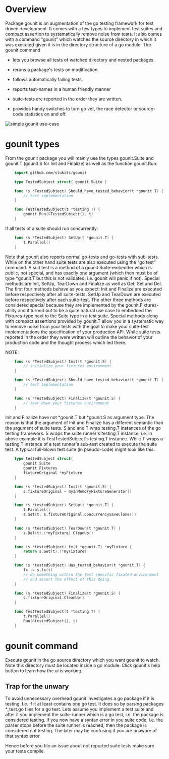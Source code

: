 # Overview

Package gounit is an augmentation of the go testing framework for test
driven development.  It comes with a few types to implement test suites
and compact assertion to systematically remove noise from tests.  It
also comes with a command "gounit" which watches the source directory in
which it was executed given it is in the directory structure of a go
module.  The gounit command

  - lets you browse all tests of watched directory and nested packages.

  - reruns a package's tests on modification.

  - follows automatically failing tests.

  - reports test-names in a human friendly manner

  - suite-tests are reported in the order they are written.

  - provides handy switches to turn go vet, the race detector or
    source-code statistics on and off.


![simple gounit use-case](gounit.gif)

# gounit types

From the gounit package you will mainly use the types gounit.Suite and
gounit.T (gounit.S for Init and Finalize) as well as the function
gounit.Run:


```go
	import github.com/slukits/gounit

	type TestedSubject struct{ gounit.Suite }

	func (s *TestedSubject) Should_have_tested_behavior(t *gounit.T) {
	    // test implementation
	}

	func TestTestedSubject(t *testing.T) {
	    gounit.Run(&TestedSubject{}, t)
	}

```
    
If all tests of a suite should run concurrently:
    
```go
	func (s *TestedSubject) SetUp(t *gounit.T) {
	    t.Parallel()
	}
```
    
Note that gounit also reports normal go-tests and go-tests with
sub-tests.  While on the other hand suite tests are also executed using
the "go test" command.  A suit test is a method of a
gounit.Suite-embedder which is public, not special, and has exactly one
argument (which then must be of type *gounit.T but this is not
validated, i.e. gounit will panic if not).  Special methods are Init,
SetUp, TearDown and Finalize as well as Get, Set and Del.  The first
four methods behave as you expect: Init and Finalize are executed before
respectively after all suite-tests.  SetUp and TearDown are executed
before respectively after each suite-test.  The other three methods are
considered special because they are implemented by the
gounit.Fixtures-utility and it turned out to be a quite natural use case
to embedded the Fixtures-type next to the Suite type in a test suite.
Special methods along with compact assertions provided by gounit.T allow
you in a systematic way to remove noise from your tests with the goal to
make your suite-test implementations the specification of your
production API.  While suite tests reported in the order they were
written will outline the behavior of your production code and the
thought process which led there.

NOTE:

```go
	func (s *TestedSubject) Init(t *gounit.S) {
	    // initialize your fixtures environment
	}

	func (s *TestedSubject) Should_have_tested_behavior(t *gounit.T) {
	    // test implementation
	}

	func (s *TestedSubject) Finalize(t *gounit.S) {
	    // tear down your fixtures environment
	}
```

Init and Finalize have not *gounit.T but *gounit.S as argument type.
The reason is that the argument of Init and Finalize has a different
semantic than the argument of suite tests.  S and and T wrap testing.T
instances of the go testing framework.  S wraps the suite runner's
testing.T instance, i.e. in above example it is TestTestedSubject's
testing.T instance.  While T wraps a testing.T instance of a test
runner's sub-test created to execute the suite test.  A typical
full-blown test suite (in pseudo-code) might look like this:

```go
	type testedSubject struct{
	    gounit.Suite
	    gounit.Fixtures
	    fixtureOriginal *myFixture
	}

	func (s *testedSubject) Init(t *gounit.S) {
	    s.fixtureOriginal = myInMemoryFixtureGenerator()
	}

	func (s *testedSubject) SetUp(t *gounit.T) {
	    t.Parallel()
	    s.Set(t, s.fixtureOriginal.ConcurrencySaveClone())
	}

	func (s *testedSubject) TearDown(t *gounit.T) {
	    s.Del(t).(*myFixture).CleanUp()
	}

	func (s *testedSubject) fx(t *gounit.T) *myFixture {
	    return s.Get(t).(*myFixture)
	}

	func (s *testedSubject) Has_tested_behavior(t *gounit.T) {
	    fx := s.fx(t)
	    // do something within the test specific fixated environment
	    // and assert the effect of this doing.
	}

	func (s *testedSubject) Finalize(t *gounit.S) {
	    s.fixtureOriginal.CleanUp()
	}

	func TestTestedSubject(t *testing.T) {
	    t.Parallel()
	    Run(&testedSubject{}, t)
	}
```

# gounit command

Execute gounit in the go source directory which you want gounit to
watch.  Note this directory must be located inside a go module.  Click
gounit's help button to learn how the ui is working.

## Trap for the unwary

To avoid unnecessary overhead gounit investigates a go package if it is
testing.  I.e. if it at least contains one go test.  It does so by
parsing packages *_test.go files for a go test.  Lets assume you
implement a test suite and after it you implement the suite-runner which
is a go test, i.e. the package is considered testing.  If you now have a
syntax error in you suite code, i.e. the parser stops before the suite
runner is reached, then the package is considered not testing.  The
later may be confusing if you are unaware of that syntax error.

Hence before you file an issue about not reported suite tests make sure
your tests compile.
